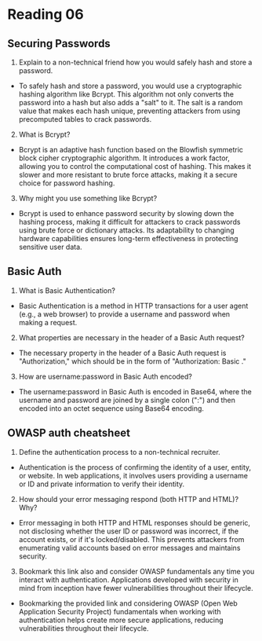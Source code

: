 # Reading 06

## Securing Passwords

1. Explain to a non-technical friend how you would safely hash and store a password.
- To safely hash and store a password, you would use a cryptographic hashing algorithm like Bcrypt. This algorithm not only converts the password into a hash but also adds a "salt" to it. The salt is a random value that makes each hash unique, preventing attackers from using precomputed tables to crack passwords.

2. What is Bcrypt?
- Bcrypt is an adaptive hash function based on the Blowfish symmetric block cipher cryptographic algorithm. It introduces a work factor, allowing you to control the computational cost of hashing. This makes it slower and more resistant to brute force attacks, making it a secure choice for password hashing.

3. Why might you use something like Bcrypt?
- Bcrypt is used to enhance password security by slowing down the hashing process, making it difficult for attackers to crack passwords using brute force or dictionary attacks. Its adaptability to changing hardware capabilities ensures long-term effectiveness in protecting sensitive user data.

## Basic Auth

1. What is Basic Authentication?
- Basic Authentication is a method in HTTP transactions for a user agent (e.g., a web browser) to provide a username and password when making a request.

2. What properties are necessary in the header of a Basic Auth request?
- The necessary property in the header of a Basic Auth request is "Authorization," which should be in the form of "Authorization: Basic <credentials>."

3. How are username:password in Basic Auth encoded?
- The username:password in Basic Auth is encoded in Base64, where the username and password are joined by a single colon (":") and then encoded into an octet sequence using Base64 encoding.

## OWASP auth cheatsheet

1. Define the authentication process to a non-technical recruiter.
- Authentication is the process of confirming the identity of a user, entity, or website. In web applications, it involves users providing a username or ID and private information to verify their identity.

2. How should your error messaging respond (both HTTP and HTML)? Why?
- Error messaging in both HTTP and HTML responses should be generic, not disclosing whether the user ID or password was incorrect, if the account exists, or if it's locked/disabled. This prevents attackers from enumerating valid accounts based on error messages and maintains security.

3. Bookmark this link also and consider OWASP fundamentals any time you interact with authentication. Applications developed with security in mind from inception have fewer vulnerabilities throughout their lifecycle.
- Bookmarking the provided link and considering OWASP (Open Web Application Security Project) fundamentals when working with authentication helps create more secure applications, reducing vulnerabilities throughout their lifecycle.